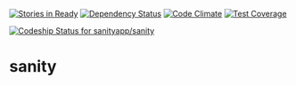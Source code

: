 [![Stories in Ready](https://badge.waffle.io/sanityapp/sanity.png?label=ready&title=Ready)](https://waffle.io/sanityapp/sanity)
[![Dependency Status](https://gemnasium.com/sanityapp/sanity.svg)](https://gemnasium.com/sanityapp/sanity)
[![Code Climate](https://codeclimate.com/github/sanityapp/sanity/badges/gpa.svg)](https://codeclimate.com/github/sanityapp/sanity)
[![Test Coverage](https://codeclimate.com/github/sanityapp/sanity/badges/coverage.svg)](https://codeclimate.com/github/sanityapp/sanity)

[ ![Codeship Status for sanityapp/sanity](https://codeship.io/projects/18136a70-26cd-0132-defb-124a1b6dab88/status)](https://codeship.io/projects/37546)

sanity
======
